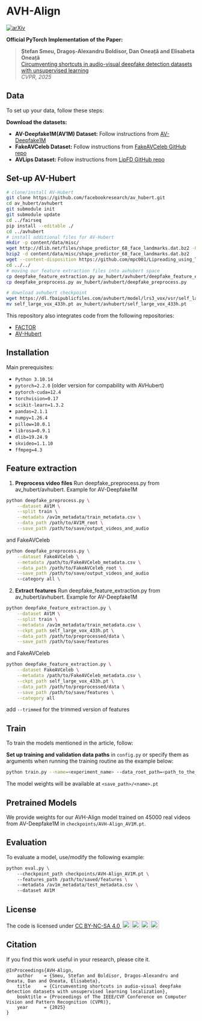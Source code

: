 # AVH-Align

[![arXiv](https://img.shields.io/badge/-arXiv-B31B1B.svg?style=for-the-badge)](https://arxiv.org/abs/2412.00175)

**Official PyTorch Implementation of the Paper:**

> **Ștefan Smeu, Dragoș-Alexandru Boldisor, Dan Oneață and Elisabeta Oneață**  
> [Circumventing shortcuts in audio-visual deepfake detection datasets with unsupervised learning](https://arxiv.org/abs/2412.00175)  
> *CVPR, 2025*

## Data

To set up your data, follow these steps:

**Download the datasets:**
   - **AV-Deepfake1M(AV1M) Dataset:** Follow instructions from [AV-Deepfake1M](https://github.com/ControlNet/AV-Deepfake1M)
   - **FakeAVCeleb Dataset:** Follow instructions from [FakeAVCeleb GitHub repo](https://github.com/DASH-Lab/FakeAVCeleb)
   - **AVLips Dataset:** Follow instructions from [LipFD GitHub repo](https://github.com/AaronComo/LipFD)

## Set-up AV-Hubert
```bash 
# clone/install AV-Hubert
git clone https://github.com/facebookresearch/av_hubert.git
cd av_hubert/avhubert
git submodule init
git submodule update
cd ../fairseq
pip install --editable ./
cd ../avhubert
# install additional files for AV-Hubert
mkdir -p content/data/misc/
wget http://dlib.net/files/shape_predictor_68_face_landmarks.dat.bz2 -O content/data/misc/shape_predictor_68_face_landmarks.dat.bz2
bzip2 -d content/data/misc/shape_predictor_68_face_landmarks.dat.bz2
wget --content-disposition https://github.com/mpc001/Lipreading_using_Temporal_Convolutional_Networks/raw/master/preprocessing/20words_mean_face.npy -O content/data/misc/20words_mean_face.npy
cd ../../
# moving our feature extraction files into avhubert space
cp deepfake_feature_extraction.py av_hubert/avhubert/deepfake_feature_extraction.py 
cp deepfake_preprocess.py av_hubert/avhubert/deepfake_preprocess.py

# download avhubert checkpoint
wget https://dl.fbaipublicfiles.com/avhubert/model/lrs3_vox/vsr/self_large_vox_433h.pt
mv self_large_vox_433h.pt av_hubert/avhubert/self_large_vox_433h.pt
```

This repository also integrates code from the following repositories:
- [FACTOR](https://github.com/talreiss/FACTOR)
- [AV-Hubert](https://github.com/facebookresearch/av_hubert)

## Installation

Main prerequisites:

* `Python 3.10.14`
* `pytorch=2.2.0` (older version for compability with AVHubert)
* `pytorch-cuda=12.4`
* `torchvision=0.17`
* `scikit-learn=1.3.2`
* `pandas=2.1.1`
* `numpy=1.26.4`
* `pillow=10.0.1`
* `librosa=0.9.1`
* `dlib=19.24.9`
* `skvideo=1.1.10`
* `ffmpeg=4.3`

## Feature extraction

1. **Preprocess video files**
Run deepfake_preprocess.py from av_hubert/avhubert. Example for AV-Deepfake1M
```bash
python deepfake_preprocess.py \
    --dataset AV1M \
    --split train \
    --metadata /av1m_metadata/train_metadata.csv \
    --data_path /path/to/AV1M_root \
    --save_path /path/to/save/output_videos_and_audio
```
and FakeAVCeleb
```bash
python deepfake_preprocess.py \
    --dataset FakeAVCeleb \
    --metadata /path/to/FakeAVCeleb_metadata.csv \
    --data_path /path/to/FakeAVCeleb_root \
    --save_path /path/to/save/output_videos_and_audio
    --category all \
```

2. **Extract features**
Run deepfake_feature_extraction.py from av_hubert/avhubert. Example for AV-Deepfake1M

```bash
python deepfake_feature_extraction.py \
    --dataset AV1M \
    --split train \
    --metadata /av1m_metadata/train_metadata.csv \
    --ckpt_path self_large_vox_433h.pt \
    --data_path /path/to/preprocessed/data \
    --save_path /path/to/save/features
```
and FakeAVCeleb
```bash
python deepfake_feature_extraction.py \
    --dataset FakeAVCeleb \
    --metadata /path/to/FakeAVCeleb_metadata.csv \
    --ckpt_path self_large_vox_433h.pt \
    --data_path /path/to/preprocessed/data \
    --save_path /path/to/save/features \
    --category all
```

add ```--trimmed``` for the trimmed version of features

## Train

 To train the models mentioned in the article, follow:

 **Set up training and validation data paths** in `config.py` or specify them as arguments when running the training routine as the example below:

 ```bash
 python train.py --name=<experiment_name> --data_root_path=<path_to_the_features_data> --metadata_root_path=<path_to_the_folder_containing_the_dataset_metadata_files>
 ```
 The model weights will be available at `<save_path>/<name>.pt`

## Pretrained Models
We provide weights for our AVH-Align model trained on 45000 real videos from AV-Deepfake1M in `checkpoints/AVH-Align_AV1M.pt`.

## Evaluation

To evaluate a model, use/modify the following example:

```bash 
python eval.py \ 
    --checkpoint_path checkpoints/AVH-Align_AV1M.pt \ 
    --features_path /path/to/saved/features \ 
    --metadata /av1m_metadata/test_metadata.csv \ 
    --dataset AV1M 
```

## License

<p xmlns:cc="http://creativecommons.org/ns#">The code is licensed under <a href="https://creativecommons.org/licenses/by-nc-sa/4.0/?ref=chooser-v1" target="_blank" rel="license noopener noreferrer" style="display:inline-block;">CC BY-NC-SA 4.0 <img style="height:22px!important;margin-left:3px;vertical-align:text-bottom;" src="https://mirrors.creativecommons.org/presskit/icons/cc.svg?ref=chooser-v1" alt=""><img style="height:22px!important;margin-left:3px;vertical-align:text-bottom;" src="https://mirrors.creativecommons.org/presskit/icons/by.svg?ref=chooser-v1" alt=""><img style="height:22px!important;margin-left:3px;vertical-align:text-bottom;" src="https://mirrors.creativecommons.org/presskit/icons/nc.svg?ref=chooser-v1" alt=""><img style="height:22px!important;margin-left:3px;vertical-align:text-bottom;" src="https://mirrors.creativecommons.org/presskit/icons/sa.svg?ref=chooser-v1" alt=""></a></p>

## Citation

If you find this work useful in your research, please cite it.

```
@InProceedings{AVH-Align,
    author    = {Smeu, Stefan and Boldisor, Dragos-Alexandru and Oneata, Dan and Oneata, Elisabeta},
    title     = {Circumventing shortcuts in audio-visual deepfake detection datasets with unsupervised learning localization},
    booktitle = {Proceedings of The IEEE/CVF Conference on Computer Vision and Pattern Recognition (CVPR)},
    year      = {2025}
}
```
